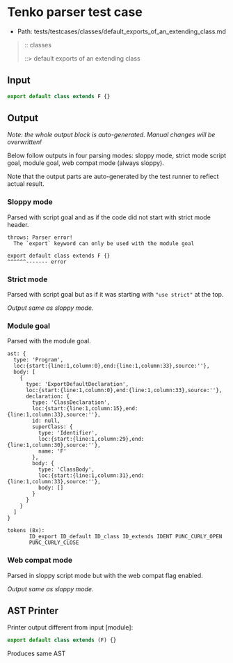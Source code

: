 # Tenko parser test case

- Path: tests/testcases/classes/default_exports_of_an_extending_class.md

> :: classes
>
> ::> default exports of an extending class

## Input

`````js
export default class extends F {}
`````

## Output

_Note: the whole output block is auto-generated. Manual changes will be overwritten!_

Below follow outputs in four parsing modes: sloppy mode, strict mode script goal, module goal, web compat mode (always sloppy).

Note that the output parts are auto-generated by the test runner to reflect actual result.

### Sloppy mode

Parsed with script goal and as if the code did not start with strict mode header.

`````
throws: Parser error!
  The `export` keyword can only be used with the module goal

export default class extends F {}
^^^^^^------- error
`````

### Strict mode

Parsed with script goal but as if it was starting with `"use strict"` at the top.

_Output same as sloppy mode._

### Module goal

Parsed with the module goal.

`````
ast: {
  type: 'Program',
  loc:{start:{line:1,column:0},end:{line:1,column:33},source:''},
  body: [
    {
      type: 'ExportDefaultDeclaration',
      loc:{start:{line:1,column:0},end:{line:1,column:33},source:''},
      declaration: {
        type: 'ClassDeclaration',
        loc:{start:{line:1,column:15},end:{line:1,column:33},source:''},
        id: null,
        superClass: {
          type: 'Identifier',
          loc:{start:{line:1,column:29},end:{line:1,column:30},source:''},
          name: 'F'
        },
        body: {
          type: 'ClassBody',
          loc:{start:{line:1,column:31},end:{line:1,column:33},source:''},
          body: []
        }
      }
    }
  ]
}

tokens (8x):
       ID_export ID_default ID_class ID_extends IDENT PUNC_CURLY_OPEN
       PUNC_CURLY_CLOSE
`````


### Web compat mode

Parsed in sloppy script mode but with the web compat flag enabled.

_Output same as sloppy mode._

## AST Printer

Printer output different from input [module]:

````js
export default class extends (F) {}
````

Produces same AST
